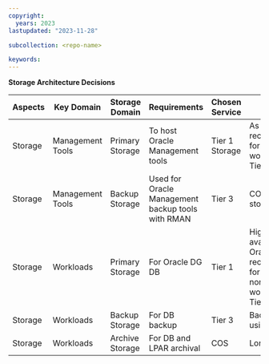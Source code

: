 ```yaml
---
copyright:
  years: 2023
lastupdated: "2023-11-28"

subcollection: <repo-name>

keywords:
---
```

**Storage Architecture Decisions**

| **Aspects** | **Key Domain** | **Storage Domain** | **Requirements**                            | **Chosen Service** | **Decisions / Rationale**                                                                              |
| ----------------- | -------------------- | ------------------------ | ------------------------------------------------- | ------------------------ | ------------------------------------------------------------------------------------------------------------ |
| Storage           | Management Tools     | Primary Storage          | To host Oracle Management tools                   | Tier 1 Storage           | As per Oracle recommendations, for Management workloads use Tier 1                                           |
| Storage           | Management Tools     | Backup Storage           | Used for Oracle Management backup tools with RMAN | Tier 3                   | COS and/or Tier 3 storage                                                                                    |
| Storage           | Workloads            | Primary Storage          | For Oracle DG DB                                  | Tier 1                   | Highest tier available As per Oracle recommendations, for Production and non-production workloads use Tier 1 |
| Storage           | Workloads            | Backup Storage           | For DB backup                                     | Tier 3                   | Backup of DB using RMAN                                                                                      |
| Storage           | Workloads            | Archive Storage          | For DB and LPAR archival                          | COS                      | Long term backup                                                                                             |
